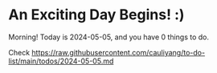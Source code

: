 # An Exciting Day Begins! :)

Morning! Today is 2024-05-05, and you have 0 things to do.

Check https://raw.githubusercontent.com/cauliyang/to-do-list/main/todos/2024-05-05.md